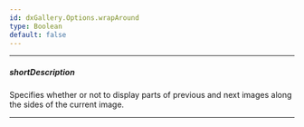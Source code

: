 ```yaml
---
id: dxGallery.Options.wrapAround
type: Boolean
default: false
---
```

---
##### shortDescription
Specifies whether or not to display parts of previous and next images along the sides of the current image.

---

